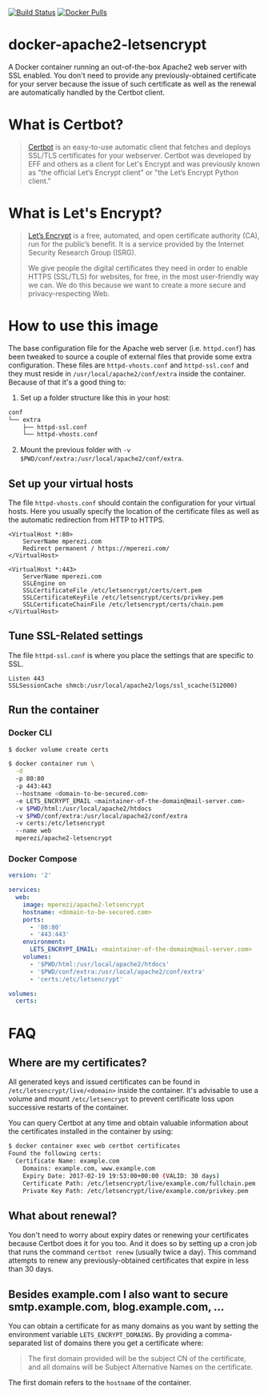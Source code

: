 [![Build Status](https://travis-ci.org/mperezi/docker-apache2-letsencrypt.svg?branch=master)](https://travis-ci.org/mperezi/docker-apache2-letsencrypt) [![Docker Pulls](https://img.shields.io/docker/pulls/mperezi/apache2-letsencrypt.svg)](https://hub.docker.com/r/mperezi/apache2-letsencrypt/)

# docker-apache2-letsencrypt

A Docker container running an out-of-the-box Apache2 web server with SSL enabled. You don't need to provide any previously-obtained certificate for your server because the issue of such certificate as well as the renewal are automatically handled by the Certbot client. 

# What is Certbot?
> [Certbot](https://certbot.eff.org) is an easy-to-use automatic client that fetches and deploys SSL/TLS certificates for your webserver. Certbot was developed by EFF and others as a client for Let's Encrypt and was previously known as "the official Let’s Encrypt client" or "the Let’s Encrypt Python client." 

# What is Let's Encrypt?
>[Let’s Encrypt](https://letsencrypt.org/about/) is a free, automated, and open certificate authority (CA), run for the public’s benefit. It is a service provided by the Internet Security Research Group (ISRG). 
>
>We give people the digital certificates they need in order to enable HTTPS (SSL/TLS) for websites, for free, in the most user-friendly way we can. We do this because we want to create a more secure and privacy-respecting Web.

# How to use this image

The base configuration file for the Apache web server (i.e. `httpd.conf`) has been tweaked to source a couple of external files that provide some extra configuration. These files are `httpd-vhosts.conf` and `httpd-ssl.conf` and they must reside in `/usr/local/apache2/conf/extra` inside the container. Because of that it's a good thing to:

1. Set up a folder structure like this in your host:

```bash
conf
└── extra
    ├── httpd-ssl.conf
    └── httpd-vhosts.conf
```

2. Mount the previous folder with `-v $PWD/conf/extra:/usr/local/apache2/conf/extra`.

## Set up your virtual hosts

The file `httpd-vhosts.conf` should contain the configuration for your virtual hosts. Here you usually specify the location of the certificate files as well as the automatic redirection from HTTP to HTTPS.

```
<VirtualHost *:80>
    ServerName mperezi.com
	Redirect permanent / https://mperezi.com/
</VirtualHost>

<VirtualHost *:443>
    ServerName mperezi.com
    SSLEngine on
    SSLCertificateFile /etc/letsencrypt/certs/cert.pem
    SSLCertificateKeyFile /etc/letsencrypt/certs/privkey.pem
    SSLCertificateChainFile /etc/letsencrypt/certs/chain.pem
</VirtualHost>
```

## Tune SSL-Related settings 

The file `httpd-ssl.conf` is where you place the settings that are specific to SSL.

```
Listen 443
SSLSessionCache shmcb:/usr/local/apache2/logs/ssl_scache(512000)
```

## Run the container

### Docker CLI

```bash
$ docker volume create certs

$ docker container run \
  -d
  -p 80:80
  -p 443:443
  --hostname <domain-to-be-secured.com>
  -e LETS_ENCRYPT_EMAIL <maintainer-of-the-domain@mail-server.com>
  -v $PWD/html:/usr/local/apache2/htdocs
  -v $PWD/conf/extra:/usr/local/apache2/conf/extra
  -v certs:/etc/letsencrypt
  --name web 
  mperezi/apache2-letsencrypt
```

### Docker Compose

```yaml
version: '2'

services:
  web:
    image: mperezi/apache2-letsencrypt
    hostname: <domain-to-be-secured.com>
    ports:
      - '80:80'
      - '443:443'
    environment:
      LETS_ENCRYPT_EMAIL: <maintainer-of-the-domain@mail-server.com>
    volumes:
      - '$PWD/html:/usr/local/apache2/htdocs'
      - '$PWD/conf/extra:/usr/local/apache2/conf/extra'
      - 'certs:/etc/letsencrypt'

volumes:
  certs:
```

# FAQ

## Where are my certificates?

All generated keys and issued certificates can be found in `/etc/letsencrypt/live/<domain>` inside the container. It's advisable to use a volume and mount `/etc/letsencrypt` to prevent certificate loss upon successive restarts of the container.

You can query Certbot at any time and obtain valuable information about the certificates installed in the container by using:

```bash
$ docker container exec web certbot certificates
Found the following certs:
  Certificate Name: example.com
    Domains: example.com, www.example.com
    Expiry Date: 2017-02-19 19:53:00+00:00 (VALID: 30 days)
    Certificate Path: /etc/letsencrypt/live/example.com/fullchain.pem
    Private Key Path: /etc/letsencrypt/live/example.com/privkey.pem
```

## What about renewal?

You don't need to worry about expiry dates or renewing your certificates because Certbot does it for you too. And it does so by setting up a cron job that runs the command `certbot renew` (usually twice a day). This command attempts to renew any previously-obtained certificates that expire in less than 30 days. 

## Besides example.com I also want to secure smtp.example.com, blog.example.com, ...

You can obtain a certificate for as many domains as you want by setting the environment variable `LETS_ENCRYPT_DOMAINS`. By providing a comma-separated list of domains there you get a certificate where:

> The first domain provided will be the subject CN of the certificate, and all domains will be Subject Alternative Names on the certificate. 

The first domain refers to the `hostname` of the container.